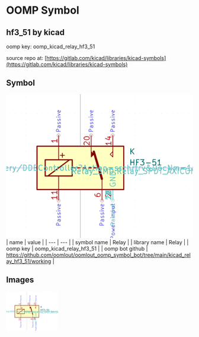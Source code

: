 # OOMP Symbol  
## hf3_51  by kicad  
  
oomp key: oomp_kicad_relay_hf3_51  
  
source repo at: [https://gitlab.com/kicad/libraries/kicad-symbols](https://gitlab.com/kicad/libraries/kicad-symbols)  
## Symbol  
  
[![working.png](working_600.png)](working.png)  
| name | value | 
| --- | --- | 
| symbol name | Relay | 
| library name | Relay | 
| oomp key | oomp_kicad_relay_hf3_51 | 
| oomp bot github | https://github.com/oomlout/oomlout_oomp_symbol_bot/tree/main/kicad_relay_hf3_51/working | 
## Images  
  
[![working.png](working_140.png)](working.png)  
